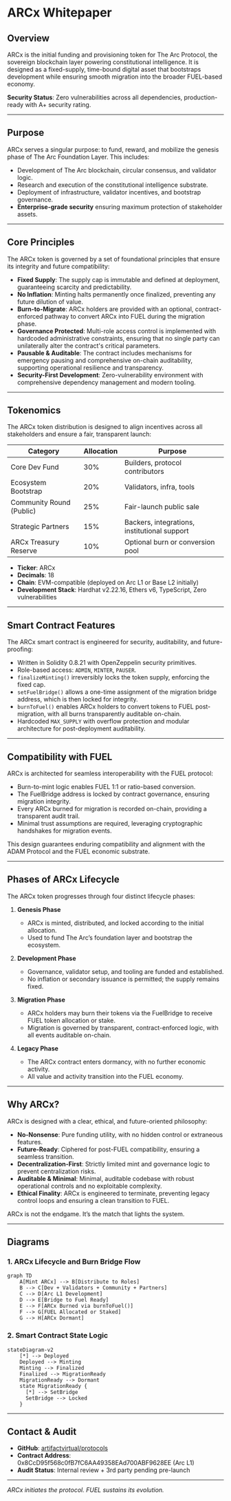 # ARCx Whitepaper

## Overview

ARCx is the initial funding and provisioning token for The Arc Protocol, the sovereign blockchain layer powering constitutional intelligence. It is designed as a fixed-supply, time-bound digital asset that bootstraps development while ensuring smooth migration into the broader FUEL-based economy.

**Security Status**: Zero vulnerabilities across all dependencies, production-ready with A+ security rating.

---

## Purpose

ARCx serves a singular purpose: to fund, reward, and mobilize the genesis phase of The Arc Foundation Layer. This includes:

- Development of The Arc blockchain, circular consensus, and validator logic.
- Research and execution of the constitutional intelligence substrate.
- Deployment of infrastructure, validator incentives, and bootstrap governance.
- **Enterprise-grade security** ensuring maximum protection of stakeholder assets.

---

## Core Principles

The ARCx token is governed by a set of foundational principles that ensure its integrity and future compatibility:

- **Fixed Supply**: The supply cap is immutable and defined at deployment, guaranteeing scarcity and predictability.
- **No Inflation**: Minting halts permanently once finalized, preventing any future dilution of value.
- **Burn-to-Migrate**: ARCx holders are provided with an optional, contract-enforced pathway to convert ARCx into FUEL during the migration phase.
- **Governance Protected**: Multi-role access control is implemented with hardcoded administrative constraints, ensuring that no single party can unilaterally alter the contract's critical parameters.
- **Pausable & Auditable**: The contract includes mechanisms for emergency pausing and comprehensive on-chain auditability, supporting operational resilience and transparency.
- **Security-First Development**: Zero-vulnerability environment with comprehensive dependency management and modern tooling.

---

## Tokenomics

The ARCx token distribution is designed to align incentives across all stakeholders and ensure a fair, transparent launch:

| Category                 | Allocation | Purpose                                      |
| ------------------------ | ---------- | -------------------------------------------- |
| Core Dev Fund            | 30%        | Builders, protocol contributors              |
| Ecosystem Bootstrap      | 20%        | Validators, infra, tools                     |
| Community Round (Public) | 25%        | Fair-launch public sale                      |
| Strategic Partners       | 15%        | Backers, integrations, institutional support |
| ARCx Treasury Reserve    | 10%        | Optional burn or conversion pool             |

- **Ticker**: ARCx
- **Decimals**: 18
- **Chain**: EVM-compatible (deployed on Arc L1 or Base L2 initially)
- **Development Stack**: Hardhat v2.22.16, Ethers v6, TypeScript, Zero vulnerabilities

---

## Smart Contract Features

The ARCx smart contract is engineered for security, auditability, and future-proofing:

- Written in Solidity 0.8.21 with OpenZeppelin security primitives.
- Role-based access: `ADMIN`, `MINTER`, `PAUSER`.
- `finalizeMinting()` irreversibly locks the token supply, enforcing the fixed cap.
- `setFuelBridge()` allows a one-time assignment of the migration bridge address, which is then locked for integrity.
- `burnToFuel()` enables ARCx holders to convert tokens to FUEL post-migration, with all burns transparently auditable on-chain.
- Hardcoded `MAX_SUPPLY` with overflow protection and modular architecture for post-deployment auditability.

---

## Compatibility with FUEL

ARCx is architected for seamless interoperability with the FUEL protocol:

- Burn-to-mint logic enables FUEL 1:1 or ratio-based conversion.
- The FuelBridge address is locked by contract governance, ensuring migration integrity.
- Every ARCx burned for migration is recorded on-chain, providing a transparent audit trail.
- Minimal trust assumptions are required, leveraging cryptographic handshakes for migration events.

This design guarantees enduring compatibility and alignment with the ADAM Protocol and the FUEL economic substrate.

---

## Phases of ARCx Lifecycle

The ARCx token progresses through four distinct lifecycle phases:

1. **Genesis Phase**
   - ARCx is minted, distributed, and locked according to the initial allocation.
   - Used to fund The Arc’s foundation layer and bootstrap the ecosystem.

2. **Development Phase**
   - Governance, validator setup, and tooling are funded and established.
   - No inflation or secondary issuance is permitted; the supply remains fixed.

3. **Migration Phase**
   - ARCx holders may burn their tokens via the FuelBridge to receive FUEL token allocation or stake.
   - Migration is governed by transparent, contract-enforced logic, with all events auditable on-chain.

4. **Legacy Phase**
   - The ARCx contract enters dormancy, with no further economic activity.
   - All value and activity transition into the FUEL economy.

---

## Why ARCx?

ARCx is designed with a clear, ethical, and future-oriented philosophy:

- **No-Nonsense**: Pure funding utility, with no hidden control or extraneous features.
- **Future-Ready**: Ciphered for post-FUEL compatibility, ensuring a seamless transition.
- **Decentralization-First**: Strictly limited mint and governance logic to prevent centralization risks.
- **Auditable & Minimal**: Minimal, auditable codebase with robust operational controls and no exploitable complexity.
- **Ethical Finality**: ARCx is engineered to terminate, preventing legacy control loops and ensuring a clean transition to FUEL.

ARCx is not the endgame. It’s the match that lights the system.

---

## Diagrams

### 1. ARCx Lifecycle and Burn Bridge Flow

```mermaid
graph TD
    A[Mint ARCx] --> B[Distribute to Roles]
    B --> C[Dev + Validators + Community + Partners]
    C --> D[Arc L1 Development]
    D --> E[Bridge to Fuel Ready]
    E --> F[ARCx Burned via burnToFuel()]
    F --> G[FUEL Allocated or Staked]
    G --> H[ARCx Dormant]
```

### 2. Smart Contract State Logic

```mermaid
stateDiagram-v2
    [*] --> Deployed
    Deployed --> Minting
    Minting --> Finalized
    Finalized --> MigrationReady
    MigrationReady --> Dormant
    state MigrationReady {
      [*] --> SetBridge
      SetBridge --> Locked
    }
```

---

## Contact & Audit

- **GitHub**: [artifactvirtual/protocols](https://github.com/amuzetnoM/artifact-virtual)
- **Contract Address**: 0x8CcD95f568c0fB7fC6AA49358EAd700ABF9628EE (Arc L1)
- **Audit Status**: Internal review + 3rd party pending pre-launch

---

*ARCx initiates the protocol. FUEL sustains its evolution.*
